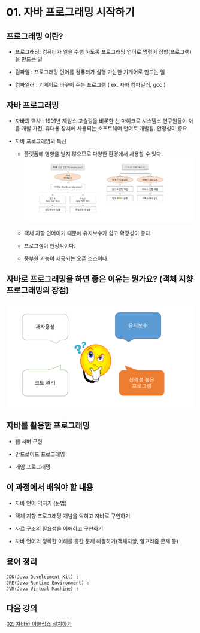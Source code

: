 # 01. 자바 프로그래밍 시작하기

##  프로그래밍 이란?
* 프로그래밍: 컴퓨터가 일을 수행 하도록 프로그래밍 언어로 명령어 집합(프로그램)을 만드는 일

* 컴파일 : 프로그래밍 언어를 컴퓨터가 실행 가는한 기계어로 만드는 일

* 컴파일러 : 기계어로 바꾸어 주는 프로그램 
          ( ex. 자바 컴파일러, gcc )

## 자바 프로그래밍 
+ 자바의 역사 : 1991년 제임스 고슬링을 비롯한 선 마이크로 시스템스 연구원들이 처음 개발
             가전, 휴대용 장치에 사용되는 소프트웨어 언어로 개발됨. 안정성이 중요

+ 자바 프로그래밍의 특징
  * 플랫폼에 영향을 받지 않으므로 다양한 환경에서 사용할 수 있다.
        ![Alt text](./img/vm.PNG)


  * 객체 지향 언어이기 때문에 유지보수가 쉽고 확장성이 좋다.

  * 프로그램이 안정적이다.

  * 풍부한 기능이 제공되는 오픈 소스이다.


## 자바로 프로그래밍을 하면 좋은 이유는 뭔가요? (객체 지향 프로그래밍의 장점)
![why java](./img/usejava.png)

## 자바를 활용한 프로그래밍
* 웹 서버 구현

* 안드로이드 프로그래밍

* 게임 프로그래밍

## 이 과정에서 배워야 할 내용
* 자바 언어 익히기 (문법)

* 객체 지향 프로그래밍 개념을 익히고 자바로 구현하기

* 자료 구조의 필요성을 이해하고 구현하기

* 자바 언어의 정확한 이해를 통한 문제 해결하기(객체지향, 알고리즘 문제 등)


## 용어 정리

    JDK(Java Development Kit) :
    JRE(Java Runtime Environment) :
    JVM(Java Virtual Machine) : 

## 다음 강의
[02. 자바와 이클립스 설치하기](https://gitlab.com/easyspubjava/javacoursework/-/edit/master/Chapter1/01-02/README.md)

    

